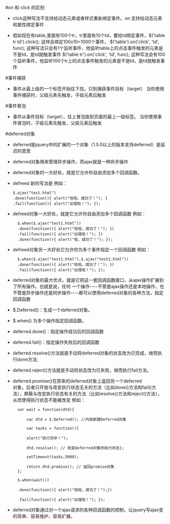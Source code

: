 #on 和 click 的区别


*   click这种写法不支持给动态元素或者样式重新绑定事件。on 支持给动态元素和属性绑定事件

*   假如现在有table,里面有100个tr，tr里面有10个td，要给td绑定事件，$('table tr td').click(); 这样会绑定100x10=1000个事件，
$('table').on('click', 'td', func); 这种写法只会有1个监听事件，他监听table上的点击事件触发的元素是不是td，是td就触发事件
$('table tr').on('click', 'td', func); 这种写法会有100个监听事件，他监听100个tr上的点击事件触发的元素是不是td，是td就触发事件

#事件捕获
+ 事件从最上级的一个标签开始往下找，只到捕获事件目标（target）
当你使用事件捕获时，父级元素先触发，子级元素后触发

#事件冒泡
+ 事件从事件目标（target），往上冒泡直到页面的最上一级标签。
当你使用事件冒泡时，子级元素先触发，父级元素后触发

#deferred对象
+ deferred是jquery中的扩展的一个对象（1.5.0以上的版本支持deferred）是延迟的意思

+ deferred对象用来管理异步操作，而ajax就是一种异步操作

+ deferred对象的一大好处，就是它允许你自由添加多个回调函数。

*   defreed 新的写法是 例如：

        $.ajax("test.html")
        .done(function(){ alert("哈哈，成功了！"); }
        .fail(function(){ alert("出错啦！"); });
 
* defreed对象一大好处，就是它允许你自由添加多个回调函数 例如：  
 
        $.when($.ajax("test1.html"))
        .done(function(){ alert("哈哈，成功了！"); })
        .fail(function(){ alert("出错啦！"); })
        .done(function(){ alert("哇，成功了！"); });
        

* defreed对象另一大好处它允许你为多个事件指定一个回调函数 例如：  
 
        $.when($.ajax("test1.html"),$.ajax("test2.html"))
        .done(function(){ alert("哈哈，成功了！"); })
        .fail(function(){ alert("出错啦！"); });
       
* deferred对象的最大优点，就是它把这一套回调函数接口，从ajax操作扩展到了所有操作。也就是说，任何 
 一个操作----不管是ajax操作还是本地操作，也不管是异步操作还是同步操作----都可以使用deferred对象的各种方法，指定回调函数
 
* $.Deferred()：生成一个deferred对象。

* $.when() 为多个操作指定回调函数。

* deferred.done()：指定操作成功后的回调函数

* deferred.fail()：指定操作失败后的回调函数

* deferred.resolve()方法就是手动将deferred对象的状态改为已完成，继而执行done方法; 

* deferred.reject()方法就是手动将状态改为已失败，继而执行fail方法。

* deferred.promise()在原来的deferred对象上返回另一个deferred   
对象，后者只开放与改变执行状态无关的方法（比如done()方法和fail()方法），屏蔽与改变执行状态有关的方法（比如resolve()方法和reject()方法），从而使得执行状态不能被改变 例如：
 
        var wait = function(dtd){
        
        	var dtd = $.Deferred(); //内部新建Deferred对象
        	
        	var tasks = function(){
        	
        	alert("执行完毕！");
        	
        	dtd.resolve(); // 改变Deferred对象的执行状态};
        	
        	setTimeout(tasks,5000);
        	
        	return dtd.promise(); // 返回promise对象
        };
        
        $.when(wait())
        
        .done(function(){ alert("哈哈，成功了！");})
        
        .fail(function(){ alert("出错啦！"); });
        
* deferred对象通过对一个ajax请求的各种回调函数的控制，让jquery写ajax变的简单、容易维护、容易扩展。 